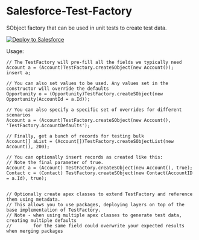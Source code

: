 Salesforce-Test-Factory
=======================

SObject factory that can be used in unit tests to create test data.

<a href="https://githubsfdeploy.herokuapp.com/?owner=dhoechst&repo=Salesforce-Test-Factory">
  <img alt="Deploy to Salesforce"
       src="https://raw.githubusercontent.com/afawcett/githubsfdeploy/master/src/main/webapp/resources/img/deploy.png">
</a>

Usage:

    // The TestFactory will pre-fill all the fields we typically need
    Account a = (Account)TestFactory.createSObject(new Account());
    insert a;
    
    // You can also set values to be used. Any values set in the constructor will override the defaults
    Opportunity o = (Opportunity)TestFactory.createSObject(new Opportunity(AccountId = a.Id));
    
    // You can also specify a specific set of overrides for different scenarios
    Account a = (Account)TestFactory.createSObject(new Account(), 'TestFactory.AccountDefaults');
    
    // Finally, get a bunch of records for testing bulk
    Account[] aList = (Account[])TestFactory.createSObjectList(new Account(), 200);

    // You can optionally insert records as created like this:
    // Note the final parameter of true.
    Account a = (Account) TestFactory.createSObject(new Account(), true);
	Contact c = (Contact) TestFactory.createSObject(new Contact(AccountID = a.Id), true);


    // Optionally create apex classes to extend TestFactory and reference them using metadata.
    // This allows you to use packages, deploying layers on top of the base implementation of TestFactory.
    // Note - when using multiple apex classes to generate test data, creating multiple defaults
    //        for the same field could overwrite your expected results when merging packages
